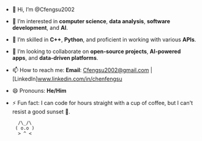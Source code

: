 - 👋 Hi, I’m @Cfengsu2002
- 👀 I’m interested in **computer science**, **data analysis**, **software development**, and **AI**.
- 🌱 I’m skilled in **C++**, **Python**, and proficient in working with various **APIs**.
- 💞️ I’m looking to collaborate on **open-source projects**, **AI-powered apps**, and **data-driven platforms**.
- 📫 How to reach me: **Email**: Cfengsu2002@gmail.com | [LinkedIn]www.linkedin.com/in/chenfengsu
- 😄 Pronouns: **He/Him**
- ⚡ Fun fact: I can code for hours straight with a cup of coffee, but I can't resist a good sunset 🌅.

        /\_/\
       ( o.o )
        > ^ <
